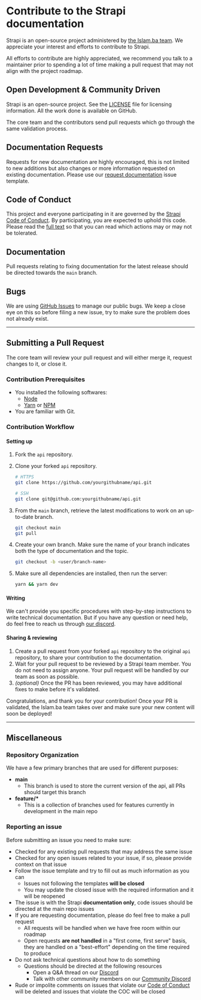 # Contribute to the Strapi documentation

Strapi is an open-source project administered by [the Islam.ba team](https://islam.ba/team). We appreciate your interest and efforts to contribute to Strapi.

All efforts to contribute are highly appreciated, we recommend you talk to a maintainer prior to spending a lot of time making a pull request that may not align with the project roadmap.

## Open Development & Community Driven

Strapi is an open-source project. See the [LICENSE](https://github.com/islam-ba/api/blob/main/LICENSE) file for licensing information. All the work done is available on GitHub.

The core team and the contributors send pull requests which go through the same validation process.

## Documentation Requests

Requests for new documentation are highly encouraged, this is not limited to new additions but also changes or more information requested on existing documentation. Please use our [request documentation](https://github.com/islam-ba/api/issues/new) issue template.

## Code of Conduct

This project and everyone participating in it are governed by the [Strapi Code of Conduct](CODE_OF_CONDUCT.md). By participating, you are expected to uphold this code. Please read the [full text](CODE_OF_CONDUCT.md) so that you can read which actions may or may not be tolerated.

## Documentation

Pull requests relating to fixing documentation for the latest release should be directed towards the `main` branch.

## Bugs

We are using [GitHub Issues](https://github.com/islam-ba/api/issues) to manage our public bugs. We keep a close eye on this so before filing a new issue, try to make sure the problem does not already exist.

---

## Submitting a Pull Request

The core team will review your pull request and will either merge it, request changes to it, or close it.

### Contribution Prerequisites

- You installed the following softwares:
  - [Node](https://nodejs.org/en/) 
  - [Yarn](https://yarnpkg.com/en/) or [NPM](https://npmjs.com)
- You are familiar with Git.

### Contribution Workflow

<!-- TODO add contrib-docs and link here -->

#### Setting up

1. Fork the `api` repository.
2. Clone your forked `api` repository.

    ```bash
    # HTTPS
    git clone https://github.com/yourgithubname/api.git

    # SSH
    git clone git@github.com:yourgithubname/api.git
    ```

3. From the `main` branch, retrieve the latest modifications to work on an up-to-date branch.

    ```bash
    git checkout main
    git pull
    ```

4. Create your own branch. Make sure the name of your branch indicates both the type of documentation and the topic.

    ```bash
    git checkout -b <user/branch-name>

5. Make sure all dependencies are installed, then run the server:

    ```bash
    yarn && yarn dev
    ```

#### Writing
We can't provide you specific procedures with step-by-step instructions to write technical documentation. But if you have any question or need help, do feel free to reach us through [our discord](https://discord.gg/Gj5RZa6k).

#### Sharing & reviewing

1. Create a pull request from your forked `api` repository to the original `api` repository, to share your contribution to the documentation.
2. Wait for your pull request to be reviewed by a Strapi team member.
You do not need to assign anyone. Your pull request will be handled by our team as soon as possible.
3. *(optional)* Once the PR has been reviewed, you may have additional fixes to make before it's validated.

Congratulations, and thank you for your contribution!
Once your PR is validated, the Islam.ba team takes over and make sure your new content will soon be deployed!

---
## Miscellaneous

### Repository Organization

We have a few primary branches that are used for different purposes:

- **main**
  - This branch is used to store the current version of the api, all PRs should target this branch
- **feature/\***
  - This is a collection of branches used for features currently in development in the main repo

### Reporting an issue

Before submitting an issue you need to make sure:

- Checked for any existing pull requests that may address the same issue
- Checked for any open issues related to your issue, if so, please provide context on that issue
- Follow the issue template and try to fill out as much information as you can
  - Issues not following the templates **will be closed**
  - You may update the closed issue with the required information and it will be reopened
- The issue is with the Strapi **documentation only**, code issues should be directed at the main repo issues
- If you are requesting documentation, please do feel free to make a pull request
  - All requests will be handled when we have free room within our roadmap
  - Open requests **are not handled** in a "first come, first serve" basis, they are handled on a "best-effort" depending on the time required to produce
- Do not ask technical questions about how to do something
  - Questions should be directed at the following resources
    - Open a Q&A thread on our [Discord](https://discord.gg/Gj5RZa6k)
    - Talk with other community members on our [Community Discord](https://discord.gg/Gj5RZa6k)
- Rude or impolite comments on issues that violate our [Code of Conduct](./CODE_OF_CONDUCT.md) will be deleted and issues that violate the COC will be closed
